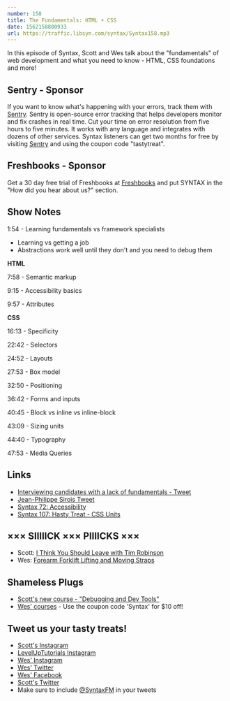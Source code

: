```yaml
---
number: 158
title: The Fundamentals: HTML + CSS
date: 1562158800933
url: https://traffic.libsyn.com/syntax/Syntax158.mp3
---
```


In this episode of Syntax, Scott and Wes talk about the "fundamentals" of web development and what you need to know - HTML, CSS foundations and more!

## Sentry - Sponsor

If you want to know what's happening with your errors, track them with [Sentry](https://sentry.io/). Sentry is open-source error tracking that helps developers monitor and fix crashes in real time. Cut your time on error resolution from five hours to five minutes. It works with any language and integrates with dozens of other services. Syntax listeners can get two months for free by visiting [Sentry](https://sentry.io/) and using the coupon code "tastytreat".

## Freshbooks - Sponsor

Get a 30 day free trial of Freshbooks at [Freshbooks](https://freshbooks.com/syntax) and put SYNTAX in the "How did you hear about us?" section.

## Show Notes

1:54 - Learning fundamentals vs framework specialists

* Learning vs getting a job
* Abstractions work well until they don't and you need to debug them

**HTML**

7:58 - Semantic markup

9:15 - Accessibility basics

9:57 - Attributes

**CSS** 

16:13 - Specificity

22:42 - Selectors

24:52 - Layouts

27:53 - Box model

32:50 - Positioning

36:42 - Forms and inputs

40:45 - Block vs inline vs inline-block

43:09 - Sizing units

44:40 - Typography

47:53 - Media Queries

## Links
* [Interviewing candidates with a lack of fundamentals - Tweet](https://twitter.com/wesbos/status/1137058712466722816)
* [Jean-Philippe Sirois Tweet](https://twitter.com/veksenn/status/1137187264486944770)
* [Syntax 72: Accessibility](https://syntax.fm/show/072/accessibility)
* [Syntax 107: Hasty Treat - CSS Units](https://syntax.fm/show/107/hasty-treat-css-units)

## ××× SIIIIICK ××× PIIIICKS ×××
* Scott: [I Think You Should Leave with Tim Robinson](https://www.netflix.com/title/80986854?source=35)
* Wes: [Forearm Forklift Lifting and Moving Straps](https://amzn.to/2MD6AxU)

## Shameless Plugs
* [Scott's new course - "Debugging and Dev Tools"](https://www.leveluptutorials.com/pro)
* [Wes' courses](https://wesbos.com/courses/) - Use the coupon code 'Syntax' for $10 off!

## Tweet us your tasty treats!
* [Scott's Instagram](https://www.instagram.com/stolinski/)
* [LevelUpTutorials Instagram](https://www.instagram.com/LevelUpTutorials/)
* [Wes' Instagram](https://www.instagram.com/wesbos/)
* [Wes' Twitter](https://twitter.com/wesbos)
* [Wes' Facebook](https://www.facebook.com/wesbos.developer)
* [Scott's Twitter](https://twitter.com/stolinski)
* Make sure to include [@SyntaxFM](https://twitter.com/SyntaxFM) in your tweets